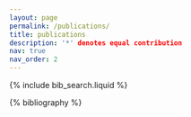 ```yaml
---
layout: page
permalink: /publications/
title: publications
description: '*' denotes equal contribution
nav: true
nav_order: 2
---
```


<!-- _pages/publications.md -->

<!-- Bibsearch Feature -->

{% include bib_search.liquid %}

<div class="publications">

{% bibliography %}

</div>
